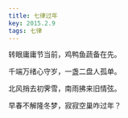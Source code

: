 ```yaml
---
title: 七律过年
key: 2015.2.9
tags: 七律
---
```


转眼庸庸节当前，鸡鸭鱼蔬备在先。

千端万绪心守岁，一盏二盘人孤单。

北风捎去初霁雪，南雨拂来旧情弦。

早春不解隆冬梦，寂寂空巢咋过年？

</br>

